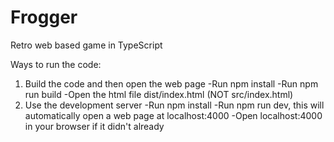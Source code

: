 # Frogger
Retro web based game in TypeScript

Ways to run the code:
1. Build the code and then open the web page
  -Run npm install
  -Run npm run build
  -Open the html file dist/index.html (NOT src/index.html)
2. Use the development server
  -Run npm install
  -Run npm run dev, this will automatically open a web page at localhost:4000
  -Open localhost:4000 in your browser if it didn't already
